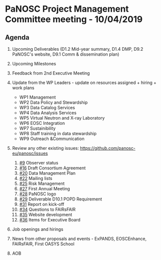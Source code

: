 PaNOSC Project Management Committee meeting - 10/04/2019
========================================================

Agenda
------

1. Upcoming Deliverables (D1.2 Mid-year summary, D1.4 DMP, D9.2 PaNOSC's website, D9.1 Comm & dissemination plan)

2. Upcoming Milestones

3. Feedback from 2nd Executive Meeting

4. Update from the WP Leaders - update on resources assigned + hiring + work plans
	*    WP1 Management
	*    WP2 Data Policy and Stewardship
	*    WP3 Data Catalog Services
	*    WP4 Data Analysis Services
	*    WP5 Virtual Neutron and X-ray Laboratory
	*    WP6 EOSC Integration
	*    WP7 Sustainibility
	*    WP8 Staff training in data stewardship
	*    WP9 Outreach &Communication

5. Review any other existing issues: https://github.com/panosc-eu/panosc/issues
	1. [#9](https://github.com/panosc-eu/panosc/issues/9) Observer status
	2. [#16](https://github.com/panosc-eu/panosc/issues/16) Draft Consortium Agreement
	3. [#20](https://github.com/panosc-eu/panosc/issues/20) Data Management Plan
	4. [#22](https://github.com/panosc-eu/panosc/issues/22) Mailing lists
	5. [#25](https://github.com/panosc-eu/panosc/issues/25) Risk Management
	6. [#27](https://github.com/panosc-eu/panosc/issues/27) First Annual Meeting
	7. [#28](https://github.com/panosc-eu/panosc/issues/28) PaNOSC logo
	8. [#29](https://github.com/panosc-eu/panosc/issues/29) Deliverable D10.1 POPD Requirement
	9. [#31](https://github.com/panosc-eu/panosc/issues/31) Report on kick-off
	10. [#34](https://github.com/panosc-eu/panosc/issues/34) Questions to FAIRsFAIR
	11. [#35](https://github.com/panosc-eu/panosc/issues/35) Website development
	12. [#36](https://github.com/panosc-eu/panosc/issues/36) Items for Executive Board

6. Job openings and hirings

7. News from other proposals and events - ExPANDS, EOSCEnhance, FAIRsFAIR, First OASYS School

8. AOB


